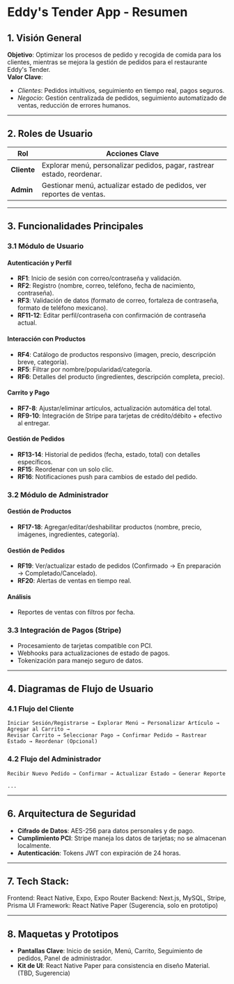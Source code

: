 # Eddy's Tender App - Resumen

## 1. Visión General

**Objetivo**: Optimizar los procesos de pedido y recogida de comida para los clientes, mientras se mejora la gestión de pedidos para el restaurante Eddy's Tender.  
**Valor Clave**:

- _Clientes_: Pedidos intuitivos, seguimiento en tiempo real, pagos seguros.
- _Negocio_: Gestión centralizada de pedidos, seguimiento automatizado de ventas, reducción de errores humanos.

---

## 2. Roles de Usuario

| Rol         | Acciones Clave                                                          |
| ----------- | ----------------------------------------------------------------------- |
| **Cliente** | Explorar menú, personalizar pedidos, pagar, rastrear estado, reordenar. |
| **Admin**   | Gestionar menú, actualizar estado de pedidos, ver reportes de ventas.   |

---

## 3. Funcionalidades Principales

### 3.1 Módulo de Usuario

#### Autenticación y Perfil

- **RF1**: Inicio de sesión con correo/contraseña y validación.
- **RF2**: Registro (nombre, correo, teléfono, fecha de nacimiento, contraseña).
- **RF3**: Validación de datos (formato de correo, fortaleza de contraseña, formato de teléfono mexicano).
- **RF11-12**: Editar perfil/contraseña con confirmación de contraseña actual.

#### Interacción con Productos

- **RF4**: Catálogo de productos responsivo (imagen, precio, descripción breve, categoría).
- **RF5**: Filtrar por nombre/popularidad/categoría.
- **RF6**: Detalles del producto (ingredientes, descripción completa, precio).

#### Carrito y Pago

- **RF7-8**: Ajustar/eliminar artículos, actualización automática del total.
- **RF9-10**: Integración de Stripe para tarjetas de crédito/débito + efectivo al entregar.

#### Gestión de Pedidos

- **RF13-14**: Historial de pedidos (fecha, estado, total) con detalles específicos.
- **RF15**: Reordenar con un solo clic.
- **RF16**: Notificaciones push para cambios de estado del pedido.

### 3.2 Módulo de Administrador

#### Gestión de Productos

- **RF17-18**: Agregar/editar/deshabilitar productos (nombre, precio, imágenes, ingredientes, categoría).

#### Gestión de Pedidos

- **RF19**: Ver/actualizar estado de pedidos (Confirmado → En preparación → Completado/Cancelado).
- **RF20**: Alertas de ventas en tiempo real.

#### Análisis

- Reportes de ventas con filtros por fecha.

### 3.3 Integración de Pagos (Stripe)

- Procesamiento de tarjetas compatible con PCI.
- Webhooks para actualizaciones de estado de pagos.
- Tokenización para manejo seguro de datos.

---

## 4. Diagramas de Flujo de Usuario

### 4.1 Flujo del Cliente

```plaintext
Iniciar Sesión/Registrarse → Explorar Menú → Personalizar Artículo → Agregar al Carrito →
Revisar Carrito → Seleccionar Pago → Confirmar Pedido → Rastrear Estado → Reordenar (Opcional)
```

### 4.2 Flujo del Administrador

```plaintext
Recibir Nuevo Pedido → Confirmar → Actualizar Estado → Generar Reporte

...

```

---

## 6. Arquitectura de Seguridad

- **Cifrado de Datos**: AES-256 para datos personales y de pago.
- **Cumplimiento PCI**: Stripe maneja los datos de tarjetas; no se almacenan localmente.
- **Autenticación**: Tokens JWT con expiración de 24 horas.

---

## 7. Tech Stack:
Frontend: React Native, Expo, Expo Router
Backend: Next.js, MySQL, Stripe, Prisma
UI Framework: React Native Paper (Sugerencia, solo en prototipo)

---

## 8. Maquetas y Prototipos

- **Pantallas Clave**: Inicio de sesión, Menú, Carrito, Seguimiento de pedidos, Panel de administrador.
- **Kit de UI**: React Native Paper para consistencia en diseño Material. (TBD, Sugerencia)
